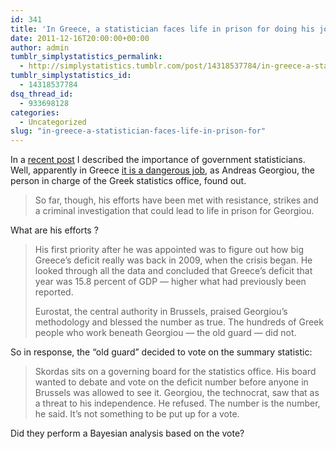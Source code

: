 ```yaml
---
id: 341
title: 'In Greece, a statistician faces life in prison for doing his job: calculating and reporting a statistic'
date: 2011-12-16T20:00:00+00:00
author: admin
tumblr_simplystatistics_permalink:
  - http://simplystatistics.tumblr.com/post/14318537784/in-greece-a-statistician-faces-life-in-prison-for
tumblr_simplystatistics_id:
  - 14318537784
dsq_thread_id:
  - 933698128
categories:
  - Uncategorized
slug: "in-greece-a-statistician-faces-life-in-prison-for"
---
```

In a <a href="http://simplystatistics.tumblr.com/post/13945953822/interview-w-mario-marazzi-puerto-rico-institute-of" target="_blank">recent post</a> I described the importance of government statisticians. Well, apparently in Greece <a href="http://www.npr.org/blogs/money/2011/12/16/143766906/a-technocrat-in-trouble#more" target="_blank">it is a dangerous job</a>, as <span>Andreas Georgiou, the person in charge of the </span><span>Greek statistics office, found out.</span>

> <span>So far, though, his efforts have been met with resistance, strikes and a criminal investigation that could lead to life in prison for Georgiou.</span>

<span>What are his efforts&#160;?</span>

> <span>His first priority after he was appointed was to figure out how big Greece&#8217;s deficit really was back in 2009, when the crisis began. He looked through all the data and concluded that Greece&#8217;s deficit that year was 15.8 percent of GDP — higher what had previously been reported.</span>
> 
> <span>Eurostat, the central authority in Brussels, praised Georgiou&#8217;s methodology and blessed the number as true. The hundreds of Greek people who work beneath Georgiou — the old guard — did not.</span>

So in response, the &#8220;old guard&#8221; decided to vote on the summary statistic:

> <span>Skordas sits on a governing board for the statistics office. His board wanted to debate and vote on the deficit number before anyone in Brussels was allowed to see it. Georgiou, the technocrat, saw that as a threat to his independence. He refused. The number is the number, he said. It&#8217;s not something to be put up for a vote.</span>

<span>Did they perform a Bayesian analysis based on the vote?</span>

